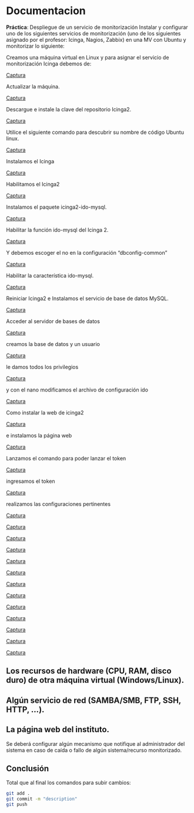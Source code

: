 # Documentacion
**Práctica**: Despliegue de un servicio de monitorización
Instalar y configurar uno de los siguientes servicios de monitorización (uno de los siguientes asignado por el profesor: Icinga, Nagios, Zabbix) en una MV con Ubuntu y monitorizar lo siguiente:

Creamos una máquina virtual en Linux y para asignar el servicio de monitorización Icinga debemos de:

[Captura](/IMG/1.png)

Actualizar la máquina.

[Captura](/IMG/2.png)

Descargue e instale la clave del repositorio Icinga2.

[Captura](/IMG/3.png)

Utilice el siguiente comando para descubrir su nombre de código Ubuntu linux.

[Captura](/IMG/4.png)

Instalamos el Icinga

[Captura](/IMG/5.png)

Habilitamos el Icinga2

[Captura](/IMG/6.png)

Instalamos el paquete icinga2-ido-mysql.

[Captura](/IMG/7.png)


Habilitar la función ido-mysql del Icinga 2.

[Captura](/IMG/8.png)


Y debemos escoger el no en la configuración “dbconfig-common”

[Captura](/IMG/9.png)

Habilitar la característica ido-mysql.

[Captura](/IMG/10.png)

Reiniciar Icinga2 e Instalamos el servicio de base de datos 
MySQL.

[Captura](/IMG/11.png)

Acceder al servidor de bases de datos 

[Captura](/IMG/12.png)

creamos la base de datos y un usuario

[Captura](/IMG/13.png)

le damos todos los privilegios

[Captura](/IMG/14.png)

y con el nano modificamos el archivo de configuración ido

[Captura](/IMG/15.png)

Como instalar la web de icinga2

[Captura](/IMG/16.png)

e instalamos la página web

[Captura](/IMG/17.png)

Lanzamos el comando para poder lanzar el token

[Captura](/IMG/18.png)

ingresamos el token

[Captura](/IMG/19.png)

realizamos las configuraciones pertinentes

[Captura](/IMG/20.png)

[Captura](/IMG/21.png)

[Captura](/IMG/22.png)

[Captura](/IMG/23.png)

[Captura](/IMG/24.png)

[Captura](/IMG/25.png)

[Captura](/IMG/26.png)

[Captura](/IMG/27.png)

[Captura](/IMG/28.png)

[Captura](/IMG/29.png)

[Captura](/IMG/30.png)

[Captura](/IMG/31.png)

[Captura](/IMG/32.png)


## Los recursos de hardware (CPU, RAM, disco duro) de otra máquina virtual (Windows/Linux).


## Algún servicio de red (SAMBA/SMB, FTP, SSH, HTTP, ...).


## La página web del instituto.


Se deberá configurar algún mecanismo que notifique al administrador del sistema en caso de caída o fallo de algún sistema/recurso monitorizado.

## Conclusión

Total que al final los comandos para subir cambios:

```bash
git add .
git commit -m "description"
git push
```